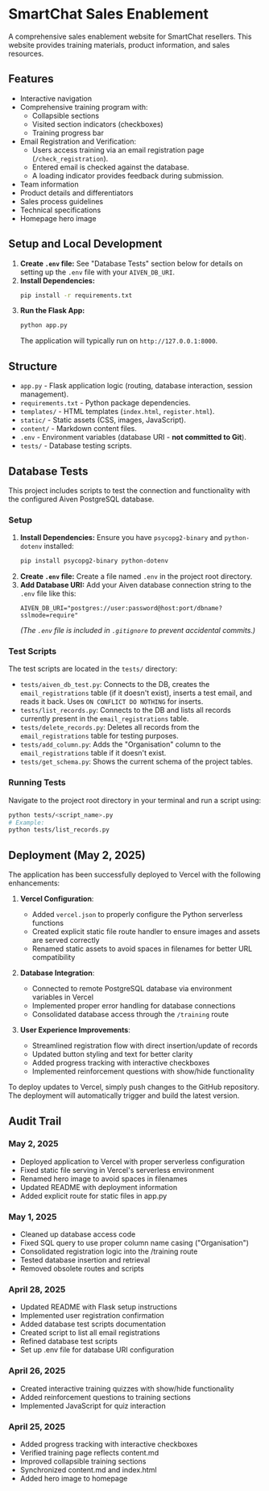 # SmartChat Sales Enablement

A comprehensive sales enablement website for SmartChat resellers. This website provides training materials, product information, and sales resources.

## Features

- Interactive navigation
- Comprehensive training program with:
  - Collapsible sections
  - Visited section indicators (checkboxes)
  - Training progress bar
- Email Registration and Verification:
  - Users access training via an email registration page (`/check_registration`).
  - Entered email is checked against the database.
  - A loading indicator provides feedback during submission.
- Team information
- Product details and differentiators
- Sales process guidelines
- Technical specifications
- Homepage hero image

## Setup and Local Development

1. **Create `.env` file:** See "Database Tests" section below for details on setting up the `.env` file with your `AIVEN_DB_URI`.
2. **Install Dependencies:**
   ```bash
   pip install -r requirements.txt
   ```
3. **Run the Flask App:**
   ```bash
   python app.py
   ```
   The application will typically run on `http://127.0.0.1:8000`.

## Structure

- `app.py` - Flask application logic (routing, database interaction, session management).
- `requirements.txt` - Python package dependencies.
- `templates/` - HTML templates (`index.html`, `register.html`).
- `static/` - Static assets (CSS, images, JavaScript).
- `content/` - Markdown content files.
- `.env` - Environment variables (database URI - **not committed to Git**).
- `tests/` - Database testing scripts.

## Database Tests

This project includes scripts to test the connection and functionality with the configured Aiven PostgreSQL database.

### Setup

1.  **Install Dependencies:** Ensure you have `psycopg2-binary` and `python-dotenv` installed:
    ```bash
    pip install psycopg2-binary python-dotenv
    ```
2.  **Create `.env` file:** Create a file named `.env` in the project root directory.
3.  **Add Database URI:** Add your Aiven database connection string to the `.env` file like this:
    ```
    AIVEN_DB_URI="postgres://user:password@host:port/dbname?sslmode=require"
    ```
    *(The `.env` file is included in `.gitignore` to prevent accidental commits.)*

### Test Scripts

The test scripts are located in the `tests/` directory:

-   `tests/aiven_db_test.py`: Connects to the DB, creates the `email_registrations` table (if it doesn't exist), inserts a test email, and reads it back. Uses `ON CONFLICT DO NOTHING` for inserts.
-   `tests/list_records.py`: Connects to the DB and lists all records currently present in the `email_registrations` table.
-   `tests/delete_records.py`: Deletes all records from the `email_registrations` table for testing purposes.
-   `tests/add_column.py`: Adds the "Organisation" column to the `email_registrations` table if it doesn't exist.
-   `tests/get_schema.py`: Shows the current schema of the project tables.

### Running Tests

Navigate to the project root directory in your terminal and run a script using:

```bash
python tests/<script_name>.py
# Example:
python tests/list_records.py
```

## Deployment (May 2, 2025)

The application has been successfully deployed to Vercel with the following enhancements:

1. **Vercel Configuration**:
   - Added `vercel.json` to properly configure the Python serverless functions
   - Created explicit static file route handler to ensure images and assets are served correctly
   - Renamed static assets to avoid spaces in filenames for better URL compatibility

2. **Database Integration**:
   - Connected to remote PostgreSQL database via environment variables in Vercel
   - Implemented proper error handling for database connections
   - Consolidated database access through the `/training` route

3. **User Experience Improvements**:
   - Streamlined registration flow with direct insertion/update of records
   - Updated button styling and text for better clarity
   - Added progress tracking with interactive checkboxes
   - Implemented reinforcement questions with show/hide functionality

To deploy updates to Vercel, simply push changes to the GitHub repository. The deployment will automatically trigger and build the latest version.

## Audit Trail

### May 2, 2025
- Deployed application to Vercel with proper serverless configuration
- Fixed static file serving in Vercel's serverless environment
- Renamed hero image to avoid spaces in filenames
- Updated README with deployment information
- Added explicit route for static files in app.py

### May 1, 2025
- Cleaned up database access code
- Fixed SQL query to use proper column name casing ("Organisation")
- Consolidated registration logic into the /training route
- Tested database insertion and retrieval
- Removed obsolete routes and scripts

### April 28, 2025
- Updated README with Flask setup instructions
- Implemented user registration confirmation
- Added database test scripts documentation
- Created script to list all email registrations
- Refined database test scripts
- Set up .env file for database URI configuration

### April 26, 2025
- Created interactive training quizzes with show/hide functionality
- Added reinforcement questions to training sections
- Implemented JavaScript for quiz interaction

### April 25, 2025
- Added progress tracking with interactive checkboxes
- Verified training page reflects content.md
- Improved collapsible training sections
- Synchronized content.md and index.html
- Added hero image to homepage
